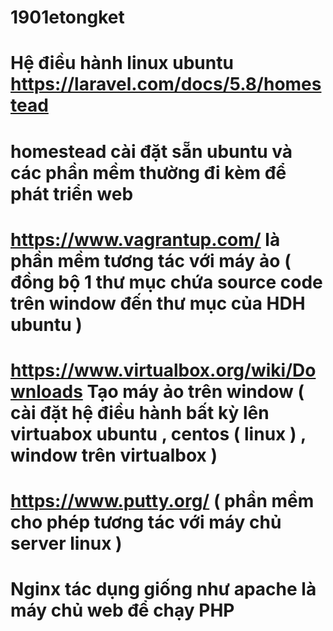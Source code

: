 # 1901etongket
# Hệ điều hành linux ubuntu https://laravel.com/docs/5.8/homestead
# homestead cài đặt sẵn ubuntu và các phần mềm thường đi kèm để phát triển web 
# https://www.vagrantup.com/ là phần mềm tương tác với máy ảo ( đồng bộ 1 thư mục chứa source code trên window đến thư mục của HDH ubuntu )
# https://www.virtualbox.org/wiki/Downloads Tạo máy ảo trên window ( cài đặt hệ điều hành bất kỳ lên virtuabox ubuntu , centos ( linux ) , window trên virtualbox )
# https://www.putty.org/ ( phần mềm cho phép tương tác với máy chủ server linux ) 
# Nginx tác dụng giống như apache là máy chủ web để chạy PHP 



